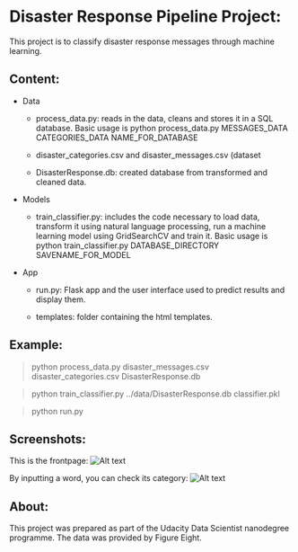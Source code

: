 # Disaster Response Pipeline Project:
This project is to classify disaster response messages through machine learning. 

## Content:
- Data

  - process_data.py: reads in the data, cleans and stores it in a SQL database. Basic usage is python process_data.py MESSAGES_DATA CATEGORIES_DATA NAME_FOR_DATABASE
  
  - disaster_categories.csv and disaster_messages.csv (dataset
  
  - DisasterResponse.db: created database from transformed and cleaned data.
  
- Models

  - train_classifier.py: includes the code necessary to load data, transform it using natural language processing, run a machine learning model using GridSearchCV and train it. Basic usage is python train_classifier.py DATABASE_DIRECTORY SAVENAME_FOR_MODEL  
- App
  - run.py: Flask app and the user interface used to predict results and display them.
  
  - templates: folder containing the html templates.

## Example:

> python process_data.py disaster_messages.csv disaster_categories.csv DisasterResponse.db

> python train_classifier.py ../data/DisasterResponse.db classifier.pkl

> python run.py

## Screenshots:
This is the frontpage:
![Alt text](https://github.com/janierkkilae/Disaster-Response-Pipelines/blob/master/Screenshot1.PNG?raw=true "Screenshot1")

By inputting a word, you can check its category:
![Alt text](https://github.com/janierkkilae/Disaster-Response-Pipelines/blob/master/Screenshot2.PNG?raw=true "Screenshot2")

## About:
This project was prepared as part of the Udacity Data Scientist nanodegree programme. The data was provided by Figure Eight. 
